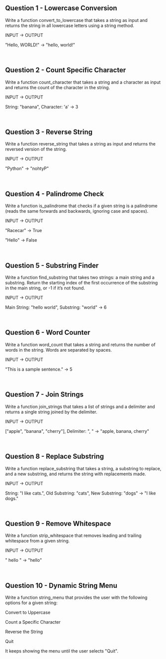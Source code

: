 ## Question 1 - Lowercase Conversion
Write a function convert_to_lowercase that takes a string as input and returns the string in all lowercase letters using a string method.

INPUT -> OUTPUT

"Hello, WORLD!" -> "hello, world!"

<br>

## Question 2 - Count Specific Character
Write a function count_character that takes a string and a character as input and returns the count of the character in the string.

INPUT ->	OUTPUT

String: "banana", Character: 'a' -> 3

<br>

## Question 3 - Reverse String
Write a function reverse_string that takes a string as input and returns the reversed version of the string.

INPUT -> OUTPUT

"Python" -> "nohtyP"

<br>

## Question 4 - Palindrome Check
Write a function is_palindrome that checks if a given string is a palindrome (reads the same forwards and backwards, ignoring case and spaces).

INPUT	-> OUTPUT

"Racecar" -> True

"Hello" -> False

<br>

## Question 5 - Substring Finder
Write a function find_substring that takes two strings: a main string and a substring. Return the starting index of the first occurrence of the substring in the main string, or -1 if it’s not found.

INPUT	-> OUTPUT

Main String: "hello world", Substring: "world" -> 6

<br>

## Question 6 - Word Counter
Write a function word_count that takes a string and returns the number of words in the string. Words are separated by spaces.

INPUT	-> OUTPUT

"This is a sample sentence." -> 5

<br>

## Question 7 - Join Strings
Write a function join_strings that takes a list of strings and a delimiter and returns a single string joined by the delimiter.

INPUT	-> OUTPUT

["apple", "banana", "cherry"], Delimiter: ", " -> "apple, banana, cherry"

<br>

## Question 8 - Replace Substring
Write a function replace_substring that takes a string, a substring to replace, and a new substring, and returns the string with replacements made.

INPUT	-> OUTPUT

String: "I like cats.", Old Substring: "cats", New Substring: "dogs" -> "I like dogs."

<br>

## Question 9 - Remove Whitespace
Write a function strip_whitespace that removes leading and trailing whitespace from a given string.

INPUT	-> OUTPUT

" hello " -> "hello"

<br>

## Question 10 - Dynamic String Menu
Write a function string_menu that provides the user with the following options for a given string:

Convert to Uppercase

Count a Specific Character

Reverse the String

Quit

It keeps showing the menu until the user selects "Quit".


